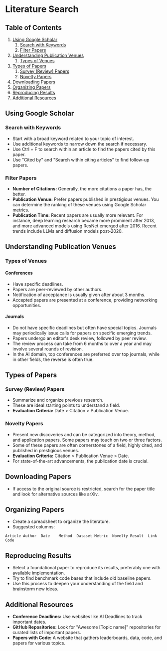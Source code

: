 # Literature Search

## Table of Contents

1. [Using Google Scholar](#using-google-scholar)
   1. [Search with Keywords](#search-with-keywords)
   2. [Filter Papers](#filter-papers)
2. [Understanding Publication Venues](#understanding-publication-venues)
   1. [Types of Venues](#types-of-venues)
3. [Types of Papers](#types-of-papers)
   1. [Survey (Review) Papers](#survey-review-papers)
   2. [Novelty Papers](#novelty-papers)
4. [Downloading Papers](#downloading-papers)
5. [Organizing Papers](#organizing-papers)
6. [Reproducing Results](#reproducing-results)
7. [Additional Resources](#additional-resources)

## Using Google Scholar

### Search with Keywords
- Start with a broad keyword related to your topic of interest.
- Use additional keywords to narrow down the search if necessary.
- Use Ctrl + F to search within an article to find the papers cited by this paper.
- Use "Cited by" and "Search within citing articles" to find follow-up papers.

### Filter Papers
- **Number of Citations:** Generally, the more citations a paper has, the better.
- **Publication Venue:** Prefer papers published in prestigious venues. You can determine the ranking of these venues using Google Scholar metrics.
- **Publication Time:** Recent papers are usually more relevant. For instance, deep learning research became more prominent after 2013, and more advanced models using ResNet emerged after 2016. Recent trends include LLMs and diffusion models post-2020.

## Understanding Publication Venues

### Types of Venues

#### Conferences
- Have specific deadlines.
- Papers are peer-reviewed by other authors.
- Notification of acceptance is usually given after about 3 months.
- Accepted papers are presented at a conference, providing networking opportunities.

#### Journals
- Do not have specific deadlines but often have special topics. Journals may periodically issue calls for papers on specific emerging trends.
- Papers undergo an editor's desk review, followed by peer review.
- The review process can take from 6 months to over a year and may involve several rounds of revision.
- In the AI domain, top conferences are preferred over top journals, while in other fields, the reverse is often true.

## Types of Papers

### Survey (Review) Papers
- Summarize and organize previous research.
- These are ideal starting points to understand a field.
- **Evaluation Criteria:** Date > Citation > Publication Venue.

### Novelty Papers
- Present new discoveries and can be categorized into theory, method, and application papers. Some papers may touch on two or three factors.
- Some of these papers are often cornerstones of a field, highly cited, and published in prestigious venues.
- **Evaluation Criteria:** Citation > Publication Venue > Date.
- For state-of-the-art advancements, the publication date is crucial.

## Downloading Papers

- If access to the original source is restricted, search for the paper title and look for alternative sources like arXiv.

## Organizing Papers

- Create a spreadsheet to organize the literature.
- Suggested columns: 
```
Article	Author	Date	Method	Dataset	Metric	Novelty	Result	Link	Code
```

## Reproducing Results

- Select a foundational paper to reproduce its results, preferably one with available implementation.
- Try to find benchmark code bases that include old baseline papers.
- Use this process to deepen your understanding of the field and brainstorm new ideas.

## Additional Resources

- **Conference Deadlines:** Use websites like AI Deadlines to track important dates.
- **GitHub Repositories:** Look for "Awesome [Topic name]" repositories for curated lists of important papers.
- **Papers with Code:** A website that gathers leaderboards, data, code, and papers for various topics.


